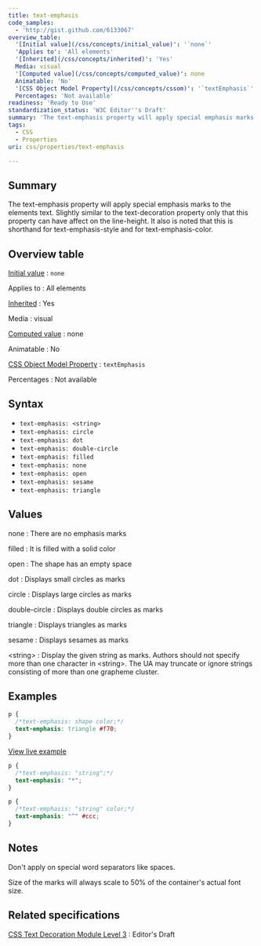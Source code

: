 ```yaml
---
title: text-emphasis
code_samples:
  - 'http://gist.github.com/6133067'
overview_table:
  '[Initial value](/css/concepts/initial_value)': '`none`'
  'Applies to': 'All elements'
  '[Inherited](/css/concepts/inherited)': 'Yes'
  Media: visual
  '[Computed value](/css/concepts/computed_value)': none
  Animatable: 'No'
  '[CSS Object Model Property](/css/concepts/cssom)': '`textEmphasis`'
  Percentages: 'Not available'
readiness: 'Ready to Use'
standardization_status: 'W3C Editor''s Draft'
summary: 'The text-emphasis property will apply special emphasis marks to the elements text. Slightly similar to the text-decoration property only that this property can have affect on the line-height. It also is noted that this is shorthand for text-emphasis-style and for text-emphasis-color.'
tags:
  - CSS
  - Properties
uri: css/properties/text-emphasis

---
```

## Summary

The text-emphasis property will apply special emphasis marks to the elements text. Slightly similar to the text-decoration property only that this property can have affect on the line-height. It also is noted that this is shorthand for text-emphasis-style and for text-emphasis-color.

## Overview table

[Initial value](/css/concepts/initial_value)
:   `none`

Applies to
:   All elements

[Inherited](/css/concepts/inherited)
:   Yes

Media
:   visual

[Computed value](/css/concepts/computed_value)
:   none

Animatable
:   No

[CSS Object Model Property](/css/concepts/cssom)
:   `textEmphasis`

Percentages
:   Not available

## Syntax

-   `text-emphasis: <string>`
-   `text-emphasis: circle`
-   `text-emphasis: dot`
-   `text-emphasis: double-circle`
-   `text-emphasis: filled`
-   `text-emphasis: none`
-   `text-emphasis: open`
-   `text-emphasis: sesame`
-   `text-emphasis: triangle`

## Values

none
:   There are no emphasis marks

filled
:   It is filled with a solid color

open
:   The shape has an empty space

dot
:   Displays small circles as marks

circle
:   Displays large circles as marks

double-circle
:   Displays double circles as marks

triangle
:   Displays triangles as marks

sesame
:   Displays sesames as marks

\<string\>
:   Display the given string as marks. Authors should not specify more than one character in \<string\>. The UA may truncate or ignore strings consisting of more than one grapheme cluster.

## Examples

``` css
p {
  /*text-emphasis: shape color;*/
  text-emphasis: triangle #f70;
}
```

[View live example](http://code.webplatform.org/gist/6133067)

``` css
p {
  /*text-emphasis: "string";*/
  text-emphasis: "*";
}
```

``` css
p {
  /*text-emphasis: "string" color;*/
  text-emphasis: "^" #ccc;
}
```

## Notes

Don't apply on special word separators like spaces.

Size of the marks will always scale to 50% of the container's actual font size.

## Related specifications

[CSS Text Decoration Module Level 3](http://dev.w3.org/csswg/css-text-decor-3/#emphasis-marks)
:   Editor's Draft
